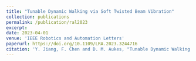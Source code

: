 ```yaml
---
title: "Tunable Dynamic Walking via Soft Twisted Beam Vibration"
collection: publications
permalink: /publication/ral2023
excerpt: 
date: 2023-04-01
venue: 'IEEE Robotics and Automation Letters'
paperurl: https://doi.org/10.1109/LRA.2023.3244716
citation: 'Y. Jiang, F. Chen and D. M. Aukes, "Tunable Dynamic Walking via Soft Twisted Beam Vibration," in IEEE Robotics and Automation Letters, vol. 8, no. 4, pp. 1967-1974, April 2023, doi: 10.1109/LRA.2023.3244716.'
---
```



